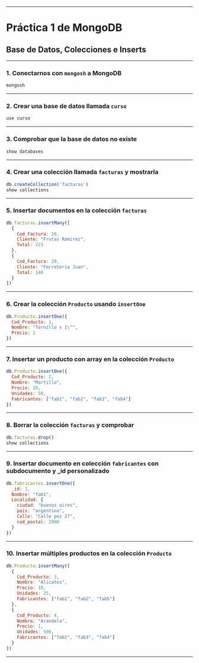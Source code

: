 
---

# **Práctica 1 de MongoDB**

## **Base de Datos, Colecciones e Inserts**

---

### **1. Conectarnos con `mongosh` a MongoDB**
```bash
mongosh
```

---

### **2. Crear una base de datos llamada `curso`**
```js
use curso
```

---

### **3. Comprobar que la base de datos no existe**
```js
show databases
```

---

### **4. Crear una colección llamada `facturas` y mostrarla**
```js
db.createCollection('facturas')
show collections
```

---

### **5. Insertar documentos en la colección `facturas`**
```js
db.facturas.insertMany([
  {
    Cod_Factura: 10,
    Cliente: "Frutas Ramirez",
    Total: 223
  },
  {
    Cod_Factura: 20,
    Cliente: "Ferreteria Juan",
    Total: 140
  }
])
```

---

### **6. Crear la colección `Producto` usando `insertOne`**
```js
db.Producto.insertOne({
  Cod_Producto: 1,
  Nombre: "Tornillo x 1\"",
  Precio: 2
})
```

---

### **7. Insertar un producto con array en la colección `Producto`**
```js
db.Producto.insertOne({
  Cod_Producto: 2,
  Nombre: "Martillo",
  Precio: 20,
  Unidades: 50,
  Fabricantes: ["fab1", "fab2", "fab3", "fab4"]
})
```

---

### **8. Borrar la colección `facturas` y comprobar**
```js
db.facturas.drop()
show collections
```

---

### **9. Insertar documento en colección `fabricantes` con subdocumento y _id personalizado**
```js
db.fabricantes.insertOne({
  _id: 1,
  Nombre: "fab1",
  Localidad: {
    ciudad: "buenos aires",
    pais: "argentina",
    Calle: "Calle pez 27",
    cod_postal: 2900
  }
})
```

---

### **10. Insertar múltiples productos en la colección `Producto`**
```js
db.Producto.insertMany([
  {
    Cod_Producto: 3,
    Nombre: "Alicates",
    Precio: 10,
    Unidades: 25,
    Fabricantes: ["fab1", "fab2", "fab5"]
  },
  {
    Cod_Producto: 4,
    Nombre: "Arandela",
    Precio: 1,
    Unidades: 500,
    Fabricantes: ["fab2", "fab3", "fab4"]
  }
])
```

---

